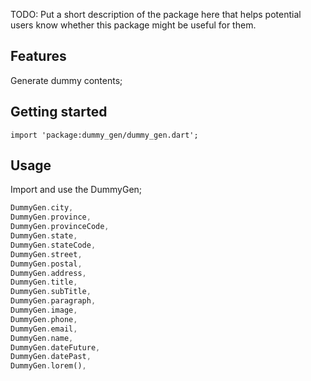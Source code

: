 <!--
This README describes the package. If you publish this package to pub.dev,
this README's contents appear on the landing page for your package.

For information about how to write a good package README, see the guide for
[writing package pages](https://dart.dev/guides/libraries/writing-package-pages).

For general information about developing packages, see the Dart guide for
[creating packages](https://dart.dev/guides/libraries/create-library-packages)
and the Flutter guide for
[developing packages and plugins](https://flutter.dev/developing-packages).
-->

TODO: Put a short description of the package here that helps potential users
know whether this package might be useful for them.

## Features

Generate dummy contents;

## Getting started

`import 'package:dummy_gen/dummy_gen.dart';`

## Usage

Import and use the DummyGen;

```dart
DummyGen.city,
DummyGen.province,
DummyGen.provinceCode,
DummyGen.state,
DummyGen.stateCode,
DummyGen.street,
DummyGen.postal,
DummyGen.address,
DummyGen.title,
DummyGen.subTitle,
DummyGen.paragraph,
DummyGen.image,
DummyGen.phone,
DummyGen.email,
DummyGen.name,
DummyGen.dateFuture,
DummyGen.datePast,
DummyGen.lorem(),
```
